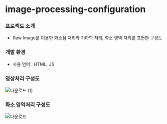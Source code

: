 # image-processing-configuration
### 프로젝트 소개
 * Raw Image를 이용한 화소점 처리와 기하학 처리, 화소 영역 처리를 표현한 구성도

### 개발 환경
  * 사용 언어 : HTML, JS 

### 영상처리 구성도
![다운로드 (1)](https://user-images.githubusercontent.com/71754176/117107790-1fde0400-adbd-11eb-9412-049d4999ab27.png)

### 화소 영역처리 구성도
![다운로드](https://user-images.githubusercontent.com/71754176/117107793-22405e00-adbd-11eb-9510-9847bb8242ac.png)
